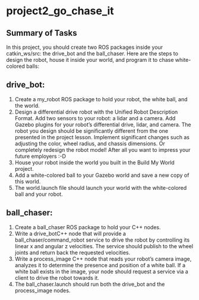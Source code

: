 # project2_go_chase_it


Summary of Tasks
----------------
In this project, you should create two ROS packages inside your catkin_ws/src: the drive_bot and the ball_chaser. Here are the steps to design the robot, house it inside your world, and program it to chase white-colored balls:

drive_bot:
----------
1. Create a my_robot ROS package to hold your robot, the white ball, and the world.
2. Design a differential drive robot with the Unified Robot Description Format. Add two sensors to your robot: a lidar and a camera. Add Gazebo plugins for your robot’s differential drive, lidar, and camera. The robot you design should be significantly different from the one presented in the project lesson. Implement significant changes such as adjusting the color, wheel radius, and chassis dimensions. Or completely redesign the robot model! After all you want to impress your future employers :-D
3. House your robot inside the world you built in the Build My World project.
4. Add a white-colored ball to your Gazebo world and save a new copy of this world.
5. The world.launch file should launch your world with the white-colored ball and your robot.


ball_chaser:
------------
1. Create a ball_chaser ROS package to hold your C++ nodes.
2. Write a drive_botC++ node that will provide a ball_chaser/command_robot service to drive the robot by controlling its linear x and angular z velocities. The service should publish to the wheel joints and return back the requested velocities.
3. Write a process_image C++ node that reads your robot’s camera image, analyzes it to determine the presence and position of a white ball. If a white ball exists in the image, your node should request a service via a client to drive the robot towards it.
4. The ball_chaser.launch should run both the drive_bot and the process_image nodes.
